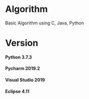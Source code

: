 # Algorithm
Basic Algorithm using C, Java, Python

# Version
#### Python 3.7.3
#### Pycharm 2019.2
#### Visual Studio 2019
#### Eclipse 4.11
